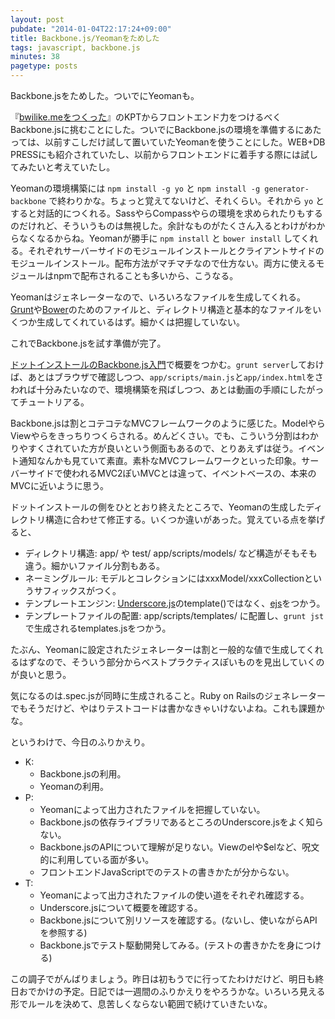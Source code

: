 ```yaml
---
layout: post
pubdate: "2014-01-04T22:17:24+09:00"
title: Backbone.js/Yeomanをためした
tags: javascript, backbone.js
minutes: 38
pagetype: posts
---
```

Backbone.jsをためした。ついでにYeomanも。

『[bwilike.meをつくった][2013-12-30]』のKPTからフロントエンド力をつけるべくBackbone.jsに挑むことにした。ついでにBackbone.jsの環境を準備するにあたっては、以前すこしだけ試して置いていたYeomanを使うことにした。WEB+DB PRESSにも紹介されていたし、以前からフロントエンドに着手する際には試してみたいと考えていたし。

Yeomanの環境構築には `npm install -g yo` と `npm install -g generator-backbone` で終わりかな。ちょっと覚えてないけど、それくらい。それから `yo` とすると対話的につくれる。SassやらCompassやらの環境を求められたりもするのだけれど、そういうものは無視した。余計なものがたくさん入るとわけがわからなくなるからね。Yeomanが勝手に `npm install` と `bower install` してくれる。それぞれサーバーサイドのモジュールインストールとクライアントサイドのモジュールインストール。配布方法がマチマチなので仕方ない。両方に使えるモジュールはnpmで配布されることも多いから、こうなる。

Yeomanはジェネレーターなので、いろいろなファイルを生成してくれる。[Grunt][gruntjs/grunt]や[Bower][bower/bower]のためのファイルと、ディレクトリ構造と基本的なファイルをいくつか生成してくれているはず。細かくは把握していない。

これでBackbone.jsを試す準備が完了。

[ドットインストールのBackbone.js入門][dotinstall-backbonejs]で概要をつかむ。`grunt server`しておけば、あとはブラウザで確認しつつ、`app/scripts/main.js`と`app/index.html`をさわれば十分みたいなので、環境構築を飛ばしつつ、あとは動画の手順にしたがってチュートリアる。

Backbone.jsは割とコテコテなMVCフレームワークのように感じた。ModelやらViewやらをきっちりつくらされる。めんどくさい。でも、こういう分割はわかりやすくされていた方が良いという側面もあるので、とりあえずは従う。イベント通知なんかも見ていて素直。素朴なMVCフレームワークといった印象。サーバーサイドで使われるMVC2ぽいMVCとは違って、イベントベースの、本来のMVCに近いように思う。

ドットインストールの側をひととおり終えたところで、Yeomanの生成したディレクトリ構造に合わせて修正する。いくつか違いがあった。覚えている点を挙げると、

- ディレクトリ構造: app/ や test/ app/scripts/models/ など構造がそもそも違う。細かいファイル分割もある。
- ネーミングルール: モデルとコレクションにはxxxModel/xxxCollectionというサフィックスがつく。
- テンプレートエンジン: [Underscore.js][underscore.js]のtemplate()ではなく、[ejs][]をつかう。
- テンプレートファイルの配置: app/scripts/templates/ に配置し、`grunt jst`で生成されるtemplates.jsをつかう。

たぶん、Yeomanに設定されたジェネレーターは割と一般的な値で生成してくれるはずなので、そういう部分からベストプラクティスぽいものを見出していくのが良いと思う。

気になるのは.spec.jsが同時に生成されること。Ruby on Railsのジェネレーターでもそうだけど、やはりテストコードは書かなきゃいけないよね。これも課題かな。

というわけで、今日のふりかえり。

- K:
  - Backbone.jsの利用。
  - Yeomanの利用。
- P:
  - Yeomanによって出力されたファイルを把握していない。
  - Backbone.jsの依存ライブラリであるところのUnderscore.jsをよく知らない。
  - Backbone.jsのAPIについて理解が足りない。Viewのelや$elなど、呪文的に利用している面が多い。
  - フロントエンドJavaScriptでのテストの書きかたが分からない。
- T:
  - Yeomanによって出力されたファイルの使い道をそれぞれ確認する。
  - Underscore.jsについて概要を確認する。
  - Backbone.jsについて別リソースを確認する。(ないし、使いながらAPIを参照する)
  - Backbone.jsでテスト駆動開発してみる。(テストの書きかたを身につける)

この調子でがんばりましょう。昨日は初もうでに行ってたわけだけど、明日も終日おでかけの予定。日記では一週間のふりかえりをやろうかな。いろいろ見える形でルールを決めて、息苦しくならない範囲で続けていきたいな。

[2013-12-30]: http://blog.bouzuya.net/2013/12/30/diary/
[dotinstall-backbonejs]: http://dotinstall.com/lessons/basic_backbonejs
[gruntjs/grunt]: https://github.com/gruntjs/grunt
[bower/bower]: https://github.com/bower/bower
[underscore.js]: http://underscorejs.org/
[ejs]: http://embeddedjs.com/

